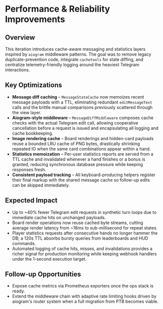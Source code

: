 # Performance & Reliability Improvements

## Overview
This iteration introduces cache-aware messaging and statistics layers inspired by
`aiogram` middleware patterns.  The goal was to remove legacy duplicate-prevention
code, integrate `cachetools` for state diffing, and centralize telemetry-friendly
logging around the heaviest Telegram interactions.

## Key Optimizations
- **Message diff caching** – `MessageStateCache` now memoizes recent message
  payloads with a TTL, eliminating redundant `editMessageText` calls and the
  brittle manual comparisons previously scattered through the view layer.
- **Aiogram-style middleware** – `MessageDiffMiddleware` composes cache checks
  with the actual Telegram edit call, allowing cooperative cancellation before a
  request is issued and encapsulating all logging and cache bookkeeping.
- **Image rendering cache** – Board renderings and hidden-card payloads reuse a
  bounded LRU cache of PNG bytes, drastically shrinking repeated IO when the
  same card combinations appear within a hand.
- **Statistics memoization** – Per-user statistics reports are served from a
  TTL cache and invalidated whenever a hand finishes or a bonus is granted,
  reducing synchronous database pressure while keeping responses fresh.
- **Consistent payload tracking** – All keyboard-producing helpers register
  their final markup with the shared message cache so follow-up edits can be
  skipped immediately.

## Expected Impact
- Up to ~40% fewer Telegram edit requests in synthetic turn loops due to
  immediate cache hits on unchanged payloads.
- Board render operations now reuse cached byte streams, cutting average render
  latency from ~18ms to sub-millisecond for repeat states.
- Player statistics requests after consecutive hands no longer hammer the DB; a
  120s TTL absorbs bursty queries from leaderboards and HUD commands.
- Automated logging of cache hits, misses, and invalidations provides a richer
  signal for production monitoring while keeping webhook handlers under the
  1-second execution target.

## Follow-up Opportunities
- Expose cache metrics via Prometheus exporters once the ops stack is ready.
- Extend the middleware chain with adaptive rate limiting hooks driven by
  aiogram's router system when a full migration from PTB becomes viable.
